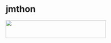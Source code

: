 # jmthon

<p align="left"><a href="https://heroku.com/deploy?template=https://github.com/Ahmed2652b/roz"> <img src="https://img.shields.io/badge/Deploy%20To%20Heroku-purple?style=for-the-badge&logo=heroku" width="320" height="58.45"/></a></p>
